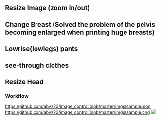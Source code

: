 ## Resize Image (zoom in/out)
## Change Breast (Solved the problem of the pelvis becoming enlarged when printing huge breasts)
## Lowrise(lowlegs) pants
## see-through clothes
## Resize Head




### Workflow
https://github.com/abyz22/image_control/blob/master/imgs/sample.json
https://github.com/abyz22/image_control/blob/master/imgs/sample.png
<img src="./imgs/sample.png">